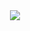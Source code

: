 <div align="center">
  <img src="https://i.pinimg.com/564x/1d/8e/35/1d8e357769f9603e483dd5462bbc597c.jpg"  />
</div>
